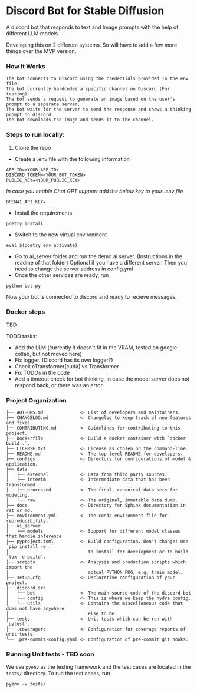 # Discord Bot for Stable Diffusion
A discord bot that responds to text and Image prompts with the help of different LLM models

Developing this on 2 different systems. So will have to add a few more things over the MVP version.

### How it Works

    The bot connects to Discord using the credentials provided in the env file.
    The bot currently hardcodes a specific channel on Discord (For testing).
    The bot sends a request to generate an image based on the user's prompt to a separate server.
    The bot waits for the server to send the response and shows a thinking prompt on discord.
    The bot downloads the image and sends it to the channel.

### Steps to run locally:
1. Clone the repo

- Create a .env file with the following information
```
APP_ID=<YOUR_APP_ID>
DISCORD_TOKEN=<YOUR_BOT_TOKEN>
PUBLIC_KEY=<YOUR_PUBLIC_KEY>
```

*In case you enable Chat GPT support add the below key to your .env file*
```
OPENAI_API_KEY=
```

- Install the requirements
```
poetry install
```
- Switch to the new virtual environment
```
eval $(poetry env activate)
````
- Go to ai_server folder and run the demo ai server. (Instructions in the readme of that folder)
	Optional if you have a different server. Then you need to change the server address in config.yml
- Once the other services are ready, run
```
python bot.py
```

Now your bot is connected to discord and ready to recieve messages.

### Docker steps
TBD

<!--
Use docker to launch the project.
```
docker compose up
# or run in the daemon mode
docker compose up -d
```
-->

TODO tasks:
- Add the LLM (currently it doesn't fit in the VRAM, tested on google collab, but not moved here)
- Fix logger. (Discord has its own logger?)
- Check cTransformer[cuda] vs Transformer
- Fix TODOs in the code
- Add a timeout check for bot thinking, in case the model server does not respond back, or there was an error.


<!-- - Rough things for blog aobut this project
-- Why this project. For the memes and dota support while gaming
-- What it can currently do.
-- What I've learnt doing this so far. 
-- Next things I want to try.
-- Stretch goals
-- runpod
-- gcp app
-- code cleanup
-- streamlit? or node?
-- Understanding bit more react while making the blog
- Using A111?
 -->



 ### Project Organization

```
├── AUTHORS.md              <- List of developers and maintainers.
├── CHANGELOG.md            <- Changelog to keep track of new features and fixes.
├── CONTRIBUTING.md         <- Guidelines for contributing to this project.
├── Dockerfile              <- Build a docker container with `docker build .`.
├── LICENSE.txt             <- License as chosen on the command-line.
├── README.md               <- The top-level README for developers.
├── configs                 <- Directory for configurations of model & application.
├── data
│   ├── external            <- Data from third party sources.
│   ├── interim             <- Intermediate data that has been transformed.
│   ├── processed           <- The final, canonical data sets for modeling.
│   └── raw                 <- The original, immutable data dump.
├── docs                    <- Directory for Sphinx documentation in rst or md.
├── environment.yml         <- The conda environment file for reproducibility.
├── ai_server
│   └── models              <- Support for different model classes that handle inference
├── pyproject.toml          <- Build configuration. Don't change! Use `pip install -e .`
│                              to install for development or to build `tox -e build`.
├── scripts                 <- Analysis and production scripts which import the
│                              actual PYTHON_PKG, e.g. train_model.
├── setup.cfg               <- Declarative configuration of your project.
├── discord_src
│   └── bot                 <- The main source code of the discord bot
│   └── config              <- This is where we keep the hydra config.
│   └── utils               <- Contains the miscellaneous code that does not have anywhere
│                              else to be.
├── tests                   <- Unit tests which can be run with `pytest`.
├── .coveragerc             <- Configuration for coverage reports of unit tests.
└── .pre-commit-config.yaml <- Configuration of pre-commit git hooks.
```

 ### Running Unit tests - TBD soon
 We use `pyenv` as the testing framework and the test cases are located in the `tests/` directory.
 To run the test cases, run 
 ```
pyenv -v tests/
```
